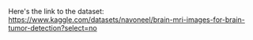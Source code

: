 Here's the link to the dataset: https://www.kaggle.com/datasets/navoneel/brain-mri-images-for-brain-tumor-detection?select=no